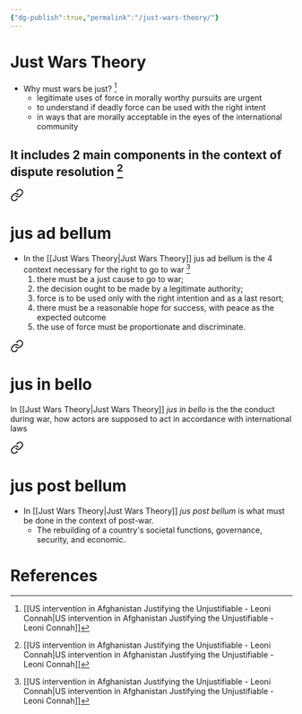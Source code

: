 ```yaml
---
{"dg-publish":true,"permalink":"/just-wars-theory/"}
---
```


# Just Wars Theory

- Why must wars be just? [^1]
    - legitimate uses of force in morally worthy pursuits are urgent
    - to understand if deadly force can be used with the right intent
    - in ways that are morally acceptable in the eyes of the international community
## It includes 2 main components in the context of dispute resolution [^1]

<div class="transclusion internal-embed is-loaded"><a class="markdown-embed-link" href="/jus-ad-bellum/#jus-ad-bellum" aria-label="Open link"><svg xmlns="http://www.w3.org/2000/svg" width="24" height="24" viewBox="0 0 24 24" fill="none" stroke="currentColor" stroke-width="2" stroke-linecap="round" stroke-linejoin="round" class="svg-icon lucide-link"><path d="M10 13a5 5 0 0 0 7.54.54l3-3a5 5 0 0 0-7.07-7.07l-1.72 1.71"></path><path d="M14 11a5 5 0 0 0-7.54-.54l-3 3a5 5 0 0 0 7.07 7.07l1.71-1.71"></path></svg></a><div class="markdown-embed">



# jus ad bellum

- In the [[Just Wars Theory\|Just Wars Theory]] jus ad bellum is the 4 context necessary for the right to go to war [^1]
    1. there must be a just cause to go to war; 
    2. the decision ought to be made by a legitimate authority; 
    3. force is to be used only with the right intention and as a last resort; 
    4. there must be a reasonable hope for success, with peace as the expected outcome
    5. the use of force must be proportionate and discriminate.


</div></div>


<div class="transclusion internal-embed is-loaded"><a class="markdown-embed-link" href="/jus-in-bello/#jus-in-bello" aria-label="Open link"><svg xmlns="http://www.w3.org/2000/svg" width="24" height="24" viewBox="0 0 24 24" fill="none" stroke="currentColor" stroke-width="2" stroke-linecap="round" stroke-linejoin="round" class="svg-icon lucide-link"><path d="M10 13a5 5 0 0 0 7.54.54l3-3a5 5 0 0 0-7.07-7.07l-1.72 1.71"></path><path d="M14 11a5 5 0 0 0-7.54-.54l-3 3a5 5 0 0 0 7.07 7.07l1.71-1.71"></path></svg></a><div class="markdown-embed">



# jus in bello

In [[Just Wars Theory\|Just Wars Theory]] *jus in bello* is the the conduct during war, how actors are supposed to act in accordance with international laws


</div></div>


<div class="transclusion internal-embed is-loaded"><a class="markdown-embed-link" href="/jus-post-bellum/#jus-post-bellum" aria-label="Open link"><svg xmlns="http://www.w3.org/2000/svg" width="24" height="24" viewBox="0 0 24 24" fill="none" stroke="currentColor" stroke-width="2" stroke-linecap="round" stroke-linejoin="round" class="svg-icon lucide-link"><path d="M10 13a5 5 0 0 0 7.54.54l3-3a5 5 0 0 0-7.07-7.07l-1.72 1.71"></path><path d="M14 11a5 5 0 0 0-7.54-.54l-3 3a5 5 0 0 0 7.07 7.07l1.71-1.71"></path></svg></a><div class="markdown-embed">



# jus post bellum

- In [[Just Wars Theory\|Just Wars Theory]] *jus post bellum* is what must be done in the context of post-war.
    - The rebuilding of a country's societal functions, governance, security, and economic.


</div></div>
 
    

# References

[^1]: [[US intervention in Afghanistan Justifying the Unjustifiable - Leoni Connah\|US intervention in Afghanistan Justifying the Unjustifiable - Leoni Connah]] 

